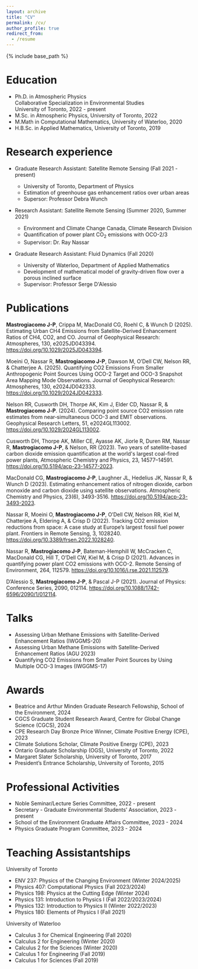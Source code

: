 ```yaml
---
layout: archive
title: "CV"
permalink: /cv/
author_profile: true
redirect_from:
  - /resume
---
```


{% include base_path %}

Education
======
* Ph.D. in Atmospheric Physics\
  Collaborative Specialization in Environmental Studies\
  University of Toronto, 2022 - present
* M.Sc. in Atmospheric Physics, University of Toronto, 2022
* M.Math in Computational Mathematics, University of Waterloo, 2020
* H.B.Sc. in Applied Mathematics, University of Toronto, 2019

Research experience
======
* Graduate Research Assistant: Satellite Remote Sensing (Fall 2021 - present)
  * University of Toronto, Department of Physics
  * Estimation of greenhouse gas enhancement ratios over urban areas
  * Supersor: Professor Debra Wunch

* Research Assistant: Satellite Remote Sensing (Summer 2020, Summer 2021)
  * Environment and Climate Change Canada, Climate Research Division
  * Quantification of power plant CO<sub>2</sub> emissions with OCO-2/3
  * Supervisor: Dr. Ray Nassar

* Graduate Research Assistant: Fluid Dynamics (Fall 2020)
  * University of Waterloo, Department of Applied Mathematics
  * Development of mathematical model of gravity-driven flow over a porous inclined surface
  * Supervisor: Professor Serge D'Alessio

Publications
======
__Mastrogiacomo J-P__, Crippa M, MacDonald CG, Roehl C, & Wunch D (2025). Estimating Urban CH4 Emissions from Satellite-Derived Enhancement Ratios of CH4, CO2, and CO. Journal of Geophysical Research: Atmospheres, 130, e2025JD043394. <https://doi.org/10.1029/2025JD043394>.

Moeini O, Nassar R, __Mastrogiacomo J-P__, Dawson M, O’Dell CW, Nelson RR, & Chatterjee A. (2025). Quantifying CO2 Emissions From Smaller Anthropogenic Point Sources Using OCO-2 Target and OCO-3 Snapshot Area Mapping Mode Observations. Journal of Geophysical Research: Atmospheres, 130, e2024JD042333. <https://doi.org/10.1029/2024JD042333>.

Nelson RR, Cusworth DH, Thorpe AK, Kim J, Elder CD, Nassar R, & __Mastrogiacomo J‐P__. (2024). Comparing point source CO2 emission rate estimates from near‐simultaneous OCO-3 and EMIT observations. Geophysical Research Letters, 51, e2024GL113002. <https://doi.org/10.1029/2024GL113002>.

Cusworth DH, Thorpe AK, Miller CE, Ayasse AK, Jiorle R, Duren RM, Nassar R, __Mastrogiacomo J-P__, & Nelson, RR (2023). Two years of satellite-based carbon dioxide emission quantification at the world's largest coal-fired power plants, Atmospheric Chemistry and Physics, 23, 14577–14591. <https://doi.org/10.5194/acp-23-14577-2023>.

MacDonald CG, __Mastrogiacomo J-P__, Laughner JL, Hedelius JK, Nassar R, & Wunch D (2023). Estimating enhancement ratios of nitrogen dioxide, carbon monoxide and carbon dioxide using satellite observations. Atmospheric Chemistry and Physics, 23(6), 3493-3516. <https://doi.org/10.5194/acp-23-3493-2023>.

Nassar R, Moeini O, __Mastrogiacomo J-P__, O’Dell CW, Nelson RR, Kiel M, Chatterjee A, Eldering A, & Crisp D (2022). Tracking CO2 emission reductions from space: A case study at Europe’s largest fossil fuel power plant. Frontiers in Remote Sensing, 3, 1028240. <https://doi.org/10.3389/frsen.2022.1028240>.

Nassar R, __Mastrogiacomo J-P__, Bateman-Hemphill W, McCracken C, MacDonald CG, Hill T, O’Dell CW, Kiel M, & Crisp D (2021). Advances in quantifying power plant CO2 emissions with OCO-2. Remote Sensing of Environment, 264, 112579. <https://doi.org/10.1016/j.rse.2021.112579>.

D’Alessio S, __Mastrogiacomo J-P__, & Pascal J-P (2021). Journal of Physics: Conference Series, 2090, 012114. <https://doi.org/10.1088/1742-6596/2090/1/012114>.
  
Talks
======
* Assessing Urban Methane Emissions with Satellite-Derived Enhancement Ratios (IWGGMS-20)
* Assessing Urban Methane Emissions with Satellite-Derived Enhancement Ratios (AGU 2023)
* Quantifying CO2 Emissions from Smaller Point Sources by Using Multiple OCO-3 Images (IWGGMS-17)

Awards
======
* Beatrice and Arthur Minden Graduate Research Fellowship, School of the Environment, 2024
* CGCS Graduate Student Research Award, Centre for Global Change Science (CGCS), 2024
* CPE Research Day Bronze Price Winner, Climate Positive Energy (CPE), 2023
* Climate Solutions Scholar, Climate Positive Energy (CPE), 2023
* Ontario Graduate Scholarship (OGS), University of Toronto, 2022
* Margaret Slater Scholarship, University of Toronto, 2017
* President’s Entrance Scholarship, University of Toronto, 2015

Professional Activities
======
* Noble Seminar/Lecture Series Committee, 2022 - present
* Secretary - Graduate Environmental Students’ Association, 2023 - present
* School of the Environment Graduate Affairs Committee, 2023 - 2024
* Physics Graduate Program Committee, 2023 - 2024

Teaching Assistantships
======
University of Toronto
* ENV 237: Physics of the Changing Environment (Winter 2024/2025)
* Physics 407: Computational Physics (Fall 2023/2024)
* Physics 198: Physics at the Cutting Edge (Winter 2024)
* Physics 131: Introduction to Physics I (Fall 2022/2023/2024)
* Physics 132: Introduction to Physics II (Winter 2022/2023)
* Physics 180: Elements of Physics I (Fall 2021)

University of Waterloo
* Calculus 3 for Chemical Engineering (Fall 2020)
* Calculus 2 for Engineering (Winter 2020)
* Calculus 2 for the Sciences (Winter 2020)
* Calculus 1 for Engineering (Fall 2019)
* Calculus 1 for Sciences (Fall 2019)

